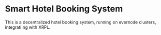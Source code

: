 # Smart Hotel Booking System
This is a decentralized hotel booking system, running on evernode clusters, integrati.ng with XRPL.
